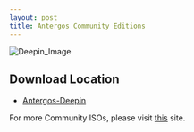 ```yaml
---
layout: post
title: Antergos Community Editions
---
```


![Deepin_Image](keeganmilsten.github.io/images/deepin.png)


## Download Location ##

- [Antergos-Deepin](https://antergoscommunityeditions.wordpress.com/2017/08/08/antergos-deepin/)

For more Community ISOs, please visit [this](https://antergoscommunityeditions.wordpress.com) site.
